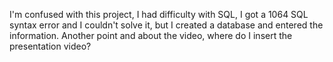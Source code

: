 I'm confused with this project, I had difficulty with SQL, I got a 1064 SQL syntax error and I couldn't solve it, but I created a database and entered the information. Another point and about the video, where do I insert the presentation video?
